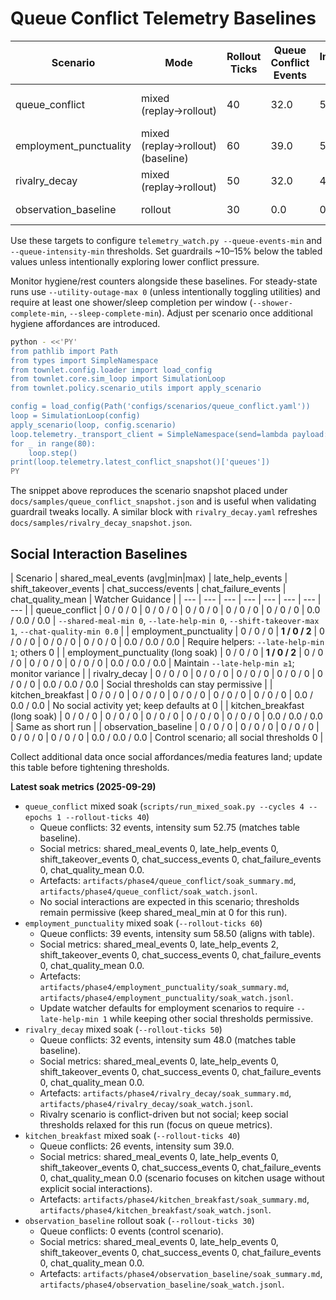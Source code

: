 # Queue Conflict Telemetry Baselines

| Scenario | Mode | Rollout Ticks | Queue Conflict Events | Intensity Sum | Notes |
| --- | --- | --- | --- | --- | --- |
| queue_conflict | mixed (replay→rollout) | 40 | 32.0 | 52.75 | Captured via `capture_rollout.py` then `run_training.py --mode mixed`; log `artifacts/phase4/queue_conflict/ppo_mixed.jsonl`. |
| employment_punctuality | mixed (replay→rollout) (baseline) | 60 | 39.0 | 58.50 | Baseline for employment scenario; log `artifacts/phase4/employment_punctuality/ppo_mixed.jsonl`. |
| rivalry_decay | mixed (replay→rollout) | 50 | 32.0 | 48.00 | Rivalry scenario; log `artifacts/phase4/rivalry_decay/ppo_mixed.jsonl`. |
| observation_baseline | rollout | 30 | 0.0 | 0.00 | Control scenario; log `artifacts/phase4/observation_baseline/ppo_rollout.jsonl`. |

Use these targets to configure `telemetry_watch.py --queue-events-min` and
`--queue-intensity-min` thresholds. Set guardrails ~10–15% below the tabled values unless
intentionally exploring lower conflict pressure.

Monitor hygiene/rest counters alongside these baselines. For steady-state runs use `--utility-outage-max 0` (unless intentionally toggling utilities) and require at least one shower/sleep completion per window (`--shower-complete-min`, `--sleep-complete-min`). Adjust per scenario once additional hygiene affordances are introduced.

```bash
python - <<'PY'
from pathlib import Path
from types import SimpleNamespace
from townlet.config.loader import load_config
from townlet.core.sim_loop import SimulationLoop
from townlet.policy.scenario_utils import apply_scenario

config = load_config(Path('configs/scenarios/queue_conflict.yaml'))
loop = SimulationLoop(config)
apply_scenario(loop, config.scenario)
loop.telemetry._transport_client = SimpleNamespace(send=lambda payload: None, close=lambda: None)
for _ in range(80):
    loop.step()
print(loop.telemetry.latest_conflict_snapshot()['queues'])
PY
```

The snippet above reproduces the scenario snapshot placed under `docs/samples/queue_conflict_snapshot.json` and is useful when validating guardrail tweaks locally. A similar block with `rivalry_decay.yaml` refreshes `docs/samples/rivalry_decay_snapshot.json`.

## Social Interaction Baselines

| Scenario | shared_meal_events (avg|min|max) | late_help_events | shift_takeover_events | chat_success/events | chat_failure_events | chat_quality_mean | Watcher Guidance |
| --- | --- | --- | --- | --- | --- | --- | --- |
| queue_conflict | 0 / 0 / 0 | 0 / 0 / 0 | 0 / 0 / 0 | 0 / 0 / 0 | 0 / 0 / 0 | 0.0 / 0.0 / 0.0 | `--shared-meal-min 0`, `--late-help-min 0`, `--shift-takeover-max 1`, `--chat-quality-min 0.0` |
| employment_punctuality | 0 / 0 / 0 | **1 / 0 / 2** | 0 / 0 / 0 | 0 / 0 / 0 | 0 / 0 / 0 | 0.0 / 0.0 / 0.0 | Require helpers: `--late-help-min 1`; others 0 |
| employment_punctuality (long soak) | 0 / 0 / 0 | **1 / 0 / 2** | 0 / 0 / 0 | 0 / 0 / 0 | 0 / 0 / 0 | 0.0 / 0.0 / 0.0 | Maintain `--late-help-min ≥1`; monitor variance |
| rivalry_decay | 0 / 0 / 0 | 0 / 0 / 0 | 0 / 0 / 0 | 0 / 0 / 0 | 0 / 0 / 0 | 0.0 / 0.0 / 0.0 | Social thresholds can stay permissive |
| kitchen_breakfast | 0 / 0 / 0 | 0 / 0 / 0 | 0 / 0 / 0 | 0 / 0 / 0 | 0 / 0 / 0 | 0.0 / 0.0 / 0.0 | No social activity yet; keep defaults at 0 |
| kitchen_breakfast (long soak) | 0 / 0 / 0 | 0 / 0 / 0 | 0 / 0 / 0 | 0 / 0 / 0 | 0 / 0 / 0 | 0.0 / 0.0 / 0.0 | Same as short run |
| observation_baseline | 0 / 0 / 0 | 0 / 0 / 0 | 0 / 0 / 0 | 0 / 0 / 0 | 0 / 0 / 0 | 0.0 / 0.0 / 0.0 | Control scenario; all social thresholds 0 |

Collect additional data once social affordances/media features land; update this table before tightening thresholds.

**Latest soak metrics (2025-09-29)**

- `queue_conflict` mixed soak (`scripts/run_mixed_soak.py --cycles 4 --epochs 1 --rollout-ticks 40`)
  - Queue conflicts: 32 events, intensity sum 52.75 (matches table baseline).
  - Social metrics: shared_meal_events 0, late_help_events 0, shift_takeover_events 0, chat_success_events 0, chat_failure_events 0, chat_quality_mean 0.0.
  - Artefacts: `artifacts/phase4/queue_conflict/soak_summary.md`, `artifacts/phase4/queue_conflict/soak_watch.jsonl`.
  - No social interactions are expected in this scenario; thresholds remain permissive (keep shared_meal_min at 0 for this run).
- `employment_punctuality` mixed soak (`--rollout-ticks 60`)
  - Queue conflicts: 39 events, intensity sum 58.50 (aligns with table).
  - Social metrics: shared_meal_events 0, late_help_events 2, shift_takeover_events 0, chat_success_events 0, chat_failure_events 0, chat_quality_mean 0.0.
  - Artefacts: `artifacts/phase4/employment_punctuality/soak_summary.md`, `artifacts/phase4/employment_punctuality/soak_watch.jsonl`.
  - Update watcher defaults for employment scenarios to require `--late-help-min 1` while keeping other social thresholds permissive.
- `rivalry_decay` mixed soak (`--rollout-ticks 50`)
  - Queue conflicts: 32 events, intensity sum 48.0 (matches table baseline).
  - Social metrics: shared_meal_events 0, late_help_events 0, shift_takeover_events 0, chat_success_events 0, chat_failure_events 0, chat_quality_mean 0.0.
  - Artefacts: `artifacts/phase4/rivalry_decay/soak_summary.md`, `artifacts/phase4/rivalry_decay/soak_watch.jsonl`.
  - Rivalry scenario is conflict-driven but not social; keep social thresholds relaxed for this run (focus on queue metrics).
- `kitchen_breakfast` mixed soak (`--rollout-ticks 40`)
  - Queue conflicts: 26 events, intensity sum 39.0.
  - Social metrics: shared_meal_events 0, late_help_events 0, shift_takeover_events 0, chat_success_events 0, chat_failure_events 0, chat_quality_mean 0.0 (scenario focuses on kitchen usage without explicit social interactions).
  - Artefacts: `artifacts/phase4/kitchen_breakfast/soak_summary.md`, `artifacts/phase4/kitchen_breakfast/soak_watch.jsonl`.
- `observation_baseline` rollout soak (`--rollout-ticks 30`)
  - Queue conflicts: 0 events (control scenario).
  - Social metrics: shared_meal_events 0, late_help_events 0, shift_takeover_events 0, chat_success_events 0, chat_failure_events 0, chat_quality_mean 0.0.
  - Artefacts: `artifacts/phase4/observation_baseline/soak_summary.md`, `artifacts/phase4/observation_baseline/soak_watch.jsonl`.
